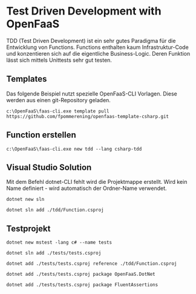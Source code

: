 # Test Driven Development with OpenFaaS

TDD (Test Driven Development) ist ein sehr gutes Paradigma für die Entwicklung von Functions. Functions enthalten kaum Infrastruktur-Code und konzentieren sich auf die eigentliche Business-Logic.
Deren Funktion lässt sich mittels Unittests sehr gut testen.

## Templates
Das folgende Beispiel nutzt spezielle OpenFaaS-CLI Vorlagen. Diese werden aus einen git-Repository geladen.

    c:\OpenFaaS\faas-cli.exe template pull https://github.com/fpommerening/openfaas-template-csharp.git

## Function erstellen

    c:\OpenFaaS\faas-cli.exe new tdd --lang csharp-tdd

## Visual Studio Solution
Mit dem Befehl dotnet-CLI fehlt wird die Projektmappe erstellt. Wird kein Name definiert - wird automatisch der Ordner-Name verwendet.

    dotnet new sln

    dotnet sln add ./tdd/Function.csproj

## Testprojekt

    dotnet new mstest -lang c# --name tests

    dotnet sln add ./tests/tests.csproj

    dotnet add ./tests/tests.csproj reference ./tdd/Function.csproj

    dotnet add ./tests/tests.csproj package OpenFaaS.DotNet

    dotnet add ./tests/tests.csproj package FluentAssertions

